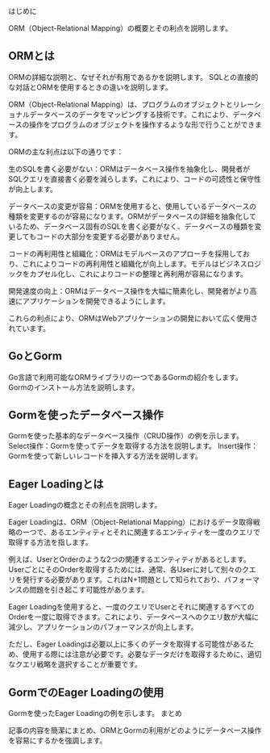 はじめに

ORM（Object-Relational Mapping）の概要とその利点を説明します。
## ORMとは

ORMの詳細な説明と、なぜそれが有用であるかを説明します。
SQLとの直接的な対話とORMを使用するときの違いを説明します。

ORM（Object-Relational Mapping）は、プログラムのオブジェクトとリレーショナルデータベースのデータをマッピングする技術です。これにより、データベースの操作をプログラムのオブジェクトを操作するような形で行うことができます。

ORMの主な利点は以下の通りです：

生のSQLを書く必要がない：ORMはデータベース操作を抽象化し、開発者がSQLクエリを直接書く必要を減らします。これにより、コードの可読性と保守性が向上します。

データベースの変更が容易：ORMを使用すると、使用しているデータベースの種類を変更するのが容易になります。ORMがデータベースの詳細を抽象化しているため、データベース固有のSQLを書く必要がなく、データベースの種類を変更してもコードの大部分を変更する必要がありません。

コードの再利用性と組織化：ORMはモデルベースのアプローチを採用しており、これによりコードの再利用性と組織化が向上します。モデルはビジネスロジックをカプセル化し、これによりコードの整理と再利用が容易になります。

開発速度の向上：ORMはデータベース操作を大幅に簡素化し、開発者がより高速にアプリケーションを開発できるようにします。

これらの利点により、ORMはWebアプリケーションの開発において広く使用されています。

## GoとGorm

Go言語で利用可能なORMライブラリの一つであるGormの紹介をします。
Gormのインストール方法を説明します。


## Gormを使ったデータベース操作

Gormを使った基本的なデータベース操作（CRUD操作）の例を示します。
Select操作：Gormを使ってデータを取得する方法を説明します。
Insert操作：Gormを使って新しいレコードを挿入する方法を説明します。

## Eager Loadingとは

Eager Loadingの概念とその利点を説明します。

Eager Loadingは、ORM（Object-Relational Mapping）におけるデータ取得戦略の一つで、あるエンティティとそれに関連するエンティティを一度のクエリで取得する方法を指します。

例えば、UserとOrderのような2つの関連するエンティティがあるとします。UserごとにそのOrderを取得するためには、通常、各Userに対して別々のクエリを発行する必要があります。これはN+1問題として知られており、パフォーマンスの問題を引き起こす可能性があります。

Eager Loadingを使用すると、一度のクエリでUserとそれに関連するすべてのOrderを一度に取得できます。これにより、データベースへのクエリ数が大幅に減少し、アプリケーションのパフォーマンスが向上します。

ただし、Eager Loadingは必要以上に多くのデータを取得する可能性があるため、使用する際には注意が必要です。必要なデータだけを取得するために、適切なクエリ戦略を選択することが重要です。


## GormでのEager Loadingの使用

Gormを使ったEager Loadingの例を示します。
まとめ

記事の内容を簡潔にまとめ、ORMとGormの利用がどのようにデータベース操作を容易にするかを強調します。
